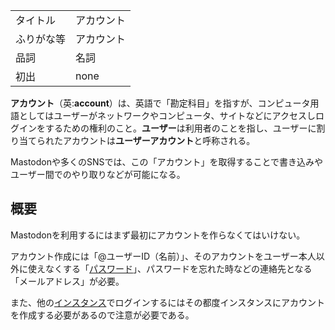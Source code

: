 <div>

|            |            |
|------------|------------|
| タイトル   | アカウント |
| ふりがな等 | アカウント |
| 品詞       | 名詞       |
| 初出       | none       |

  
**アカウント**（英:**account**）は、英語で「勘定科目」を指すが、コンピュータ用語としてはユーザーがネットワークやコンピュータ、サイトなどにアクセスしログインをするための権利のこと。**ユーザー**は利用者のことを指し、ユーザーに割り当てられたアカウントは**ユーザーアカウント**と呼称される。

Mastodonや多くのSNSでは、この「アカウント」を取得することで書き込みやユーザー間でのやり取りなどが可能になる。

## 概要

Mastodonを利用するにはまず最初にアカウントを作らなくてはいけない。

アカウント作成には「@ユーザーID（名前）」、そのアカウントをユーザー本人以外に使えなくする「[パスワード](/index.php?title=%E3%83%91%E3%82%B9%E3%83%AF%E3%83%BC%E3%83%89&action=edit&redlink=1 "パスワード (存在しないページ)")」、パスワードを忘れた時などの連絡先となる「メールアドレス」が必要。

また、他の[インスタンス](/%E3%82%A4%E3%83%B3%E3%82%B9%E3%82%BF%E3%83%B3%E3%82%B9 "インスタンス")でログインするにはその都度インスタンスにアカウントを作成する必要があるので注意が必要である。

</div>
